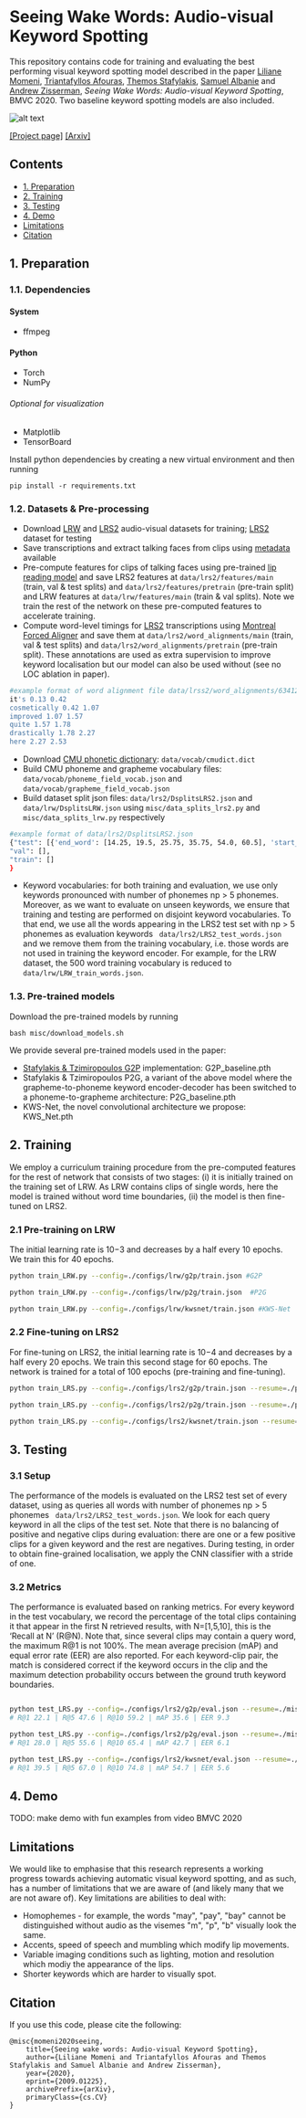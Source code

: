 # Seeing Wake Words: Audio-visual Keyword Spotting
This repository contains code for training and evaluating the best performing visual keyword spotting model described in the paper [Liliane Momeni](http://www.robots.ox.ac.uk/~liliane/), [Triantafyllos Afouras](http://www.robots.ox.ac.uk/~afourast/), [Themos Stafylakis](http://github.com/tstafylakis), [Samuel Albanie](http://www.robots.ox.ac.uk/~albanie/) and [Andrew Zisserman](http://www.robots.ox.ac.uk/~az/),
*Seeing Wake Words: Audio-visual Keyword Spotting*, BMVC 2020. Two baseline keyword spotting models are also included.

![alt text](media/teaser/teaser_fig.gif )

[[Project page]](http://www.robots.ox.ac.uk/~vgg/research/kws-net/) [[Arxiv]](https://arxiv.org/abs/2009.01225) 


## Contents
* [1. Preparation](https://github.com/lilianemomeni/KWS-Net#1-preparation)
* [2. Training](https://github.com/lilianemomeni/KWS-Net#2-training)
* [3. Testing](https://github.com/lilianemomeni/KWS-Net#3-testing)
* [4. Demo](https://github.com/lilianemomeni/KWS-Net#3-demo)
* [Limitations](https://github.com/lilianemomeni/KWS-Net#limitations)
* [Citation](https://github.com/lilianemomeni/KWS-Net#citation)


## 1. Preparation

### 1.1. Dependencies

#### System 
* ffmpeg

#### Python 
* Torch
* NumPy

###### Optional for visualization
* Matplotlib
* TensorBoard

Install python dependencies by creating a new virtual environment and then running 

```
pip install -r requirements.txt
```

### 1.2. Datasets & Pre-processing

* Download [LRW](https://www.robots.ox.ac.uk/~vgg/data/lip_reading/lrw1.html) and [LRS2](https://www.robots.ox.ac.uk/~vgg/data/lip_reading/lrs2.html) audio-visual datasets for training; [LRS2](https://www.robots.ox.ac.uk/~vgg/data/lip_reading/lrs2.html) dataset for testing
* Save transcriptions and extract talking faces from clips using [metadata](https://www.robots.ox.ac.uk/~vgg/data/lip_reading/) available
* Pre-compute features for clips of talking faces using pre-trained [lip reading model](https://github.com/afourast/deep_lip_reading) and save LRS2 features at ```data/lrs2/features/main``` (train, val & test splits)  and ```data/lrs2/features/pretrain``` (pre-train split) and LRW features at ```data/lrw/features/main``` (train & val splits). Note we train the rest of the network on these pre-computed features to accelerate training.
* Compute word-level timings for [LRS2](https://www.robots.ox.ac.uk/~vgg/data/lip_reading/lrs2.html) transcriptions using [Montreal Forced Aligner](https://montreal-forced-aligner.readthedocs.io/en/latest/) and save them at ```data/lrs2/word_alignments/main```  (train, val & test splits) and ```data/lrs2/word_alignments/pretrain``` (pre-train split). These annotations are used as extra supervision to improve keyword localisation but our model can also be used without (see no LOC ablation in paper).
```bash
#example format of word alignment file data/lrss2/word_alignments/634124261710508263700049.txt
it's 0.13 0.42
cosmetically 0.42 1.07
improved 1.07 1.57
quite 1.57 1.78
drastically 1.78 2.27
here 2.27 2.53
```
* Download [CMU phonetic dictionary](https://github.com/cmusphinx/cmudict): ```data/vocab/cmudict.dict```
* Build CMU phoneme and grapheme vocabulary files: ```data/vocab/phoneme_field_vocab.json``` and ```data/vocab/grapheme_field_vocab.json```
* Build dataset split json files: ```data/lrs2/DsplitsLRS2.json``` and ```data/lrw/DsplitsLRW.json``` using ```misc/data_splits_lrs2.py``` and ```misc/data_splits_lrw.py``` respectively 
``` bash
#example format of data/lrs2/DsplitsLRS2.json
{"test": [{'end_word': [14.25, 19.5, 25.75, 35.75, 54.0, 60.5], 'start_word': [3.25, 15.0, 19.5, 25.75, 36.5, 54.0], 'widx': [4011, 43989, 77147, 120898, 118167, 129664], 'fn': '6330311066473698535/00011'},{'end_word': [9.5, 18.5, 27.5], 'start_word': [1.25, 9.5, 18.5], 'widx': [121092, 81694, 5788], 'fn': '6330311066473698535/00018'},{'end_word': [8.0, 12.0, 16.5, 24.75], 'start_word': [3.5, 8.0, 12.0, 16.5], 'widx': [4011, 129931, 130533, 102579], 'fn': '6330311066473698535/00022'}],
"val": [],
"train": []
}
```
* Keyword vocabularies: for both training and evaluation, we use only keywords pronounced with number of phonemes np > 5 phonemes. Moreover, as we want to evaluate on unseen keywords, we ensure that training and testing are performed on disjoint keyword vocabularies. To that end, we use all the words appearing in the LRS2 test set with np > 5 phonemes as evaluation keywords ``` data/lrs2/LRS2_test_words.json``` and we remove them from the training vocabulary, i.e. those words are not used in training the keyword encoder. For example, for the LRW dataset, the 500 word training vocabulary is reduced to ```data/lrw/LRW_train_words.json```.


### 1.3. Pre-trained models

Download the pre-trained models by running

```
bash misc/download_models.sh
```
We provide several pre-trained models used in the paper:

* [Stafylakis & Tzimiropoulos G2P](https://arxiv.org/pdf/1807.08469.pdf) implementation: G2P_baseline.pth
* Stafylakis & Tzimiropoulos P2G, a variant of the above model where the grapheme-to-phoneme keyword encoder-decoder has been switched to a phoneme-to-grapheme architecture: P2G_baseline.pth
* KWS-Net, the novel convolutional architecture we propose: KWS_Net.pth

## 2. Training

We employ a curriculum training procedure from the pre-computed features for the rest of network that consists of two stages: (i) it is initially trained on the training set of LRW. As LRW contains clips of single words, here the model is trained without word time boundaries, (ii) the model is then fine-tuned on LRS2.

### 2.1 Pre-training on LRW

The initial learning rate is 10−3 and decreases by a half every 10 epochs. We train this for 40 epochs. 

```bash
python train_LRW.py --config=./configs/lrw/g2p/train.json #G2P

python train_LRW.py --config=./configs/lrw/p2g/train.json  #P2G

python train_LRW.py --config=./configs/lrw/kwsnet/train.json #KWS-Net
```
### 2.2 Fine-tuning on LRS2

For fine-tuning on LRS2, the initial learning rate is 10−4 and decreases by a half every 20 epochs. We train this second stage for 60 epochs. The network is trained for a total of 100 epochs (pre-training and fine-tuning).

```bash
python train_LRS.py --config=./configs/lrs2/g2p/train.json --resume=./path_where_lrw_g2p_model_saved.pth #G2P

python train_LRS.py --config=./configs/lrs2/p2g/train.json --resume=./path_where_lrw_p2g_model_saved.pth #P2G

python train_LRS.py --config=./configs/lrs2/kwsnet/train.json --resume=./path_where_lrw_kwsnet_model_saved.pth #KWS-Net
```

## 3. Testing

### 3.1 Setup  
The performance of the models is evaluated on the LRS2 test set of every dataset, using as queries all words with number of phonemes np > 5 phonemes ``` data/lrs2/LRS2_test_words.json```. We look for each query keyword in all the clips of the test set. Note that there is no balancing of positive and negative clips during evaluation: there are one or a few positive clips for a given keyword and the rest are negatives. During testing, in order to obtain fine-grained localisation, we apply the CNN classifier with a stride of one.

### 3.2 Metrics  
The performance is evaluated based on ranking metrics. For every keyword in the test vocabulary, we record the percentage of the total clips containing it that appear in the first N retrieved results, with N=[1,5,10], this is the ‘Recall at N’ (R@N). Note that, since several clips may contain a query word, the maximum R@1 is not 100%. The mean average precision (mAP) and equal error rate (EER) are also reported. For each keyword-clip pair, the match is considered correct if the keyword occurs in the clip and the maximum detection probability occurs between the ground truth keyword boundaries.

```bash

python test_LRS.py --config=./configs/lrs2/g2p/eval.json --resume=./misc/pretrained_models/G2P_baseline.pth #G2P
# R@1 22.1 | R@5 47.6 | R@10 59.2 | mAP 35.6 | EER 9.3

python test_LRS.py --config=./configs/lrs2/p2g/eval.json --resume=./misc/pretrained_models/P2G_baseline.pth #P2G
# R@1 28.0 | R@5 55.6 | R@10 65.4 | mAP 42.7 | EER 6.1

python test_LRS.py --config=./configs/lrs2/kwsnet/eval.json --resume=./misc/pretrained_models/KWS_Net.pth #KWS-Net
# R@1 39.5 | R@5 67.0 | R@10 74.8 | mAP 54.7 | EER 5.6
```
## 4. Demo

TODO: make demo with fun examples from video BMVC 2020

## Limitations
We would like to emphasise that this research represents a working progress towards achieving automatic visual keyword spotting, and as such, has a number of limitations that we are aware of (and likely many that we are not aware of). Key limitations are abilities to deal with:
* Homophemes - for example, the words "may", "pay", "bay" cannot be distinguished without audio as the visemes "m", "p", "b" visually look the same.
* Accents, speed of speech and mumbling which modify lip movements.
* Variable imaging conditions such as lighting, motion and resolution which modiy the appearance of the lips.
* Shorter keywords which are harder to visually spot.

## Citation
If you use this code, please cite the following:
```
@misc{momeni2020seeing,
    title={Seeing wake words: Audio-visual Keyword Spotting},
    author={Liliane Momeni and Triantafyllos Afouras and Themos Stafylakis and Samuel Albanie and Andrew Zisserman},
    year={2020},
    eprint={2009.01225},
    archivePrefix={arXiv},
    primaryClass={cs.CV}
}

